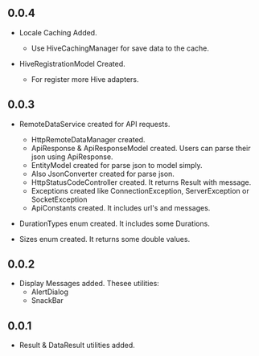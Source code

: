 ## 0.0.4

- Locale Caching Added.
    - Use HiveCachingManager for save data to the cache.

- HiveRegistrationModel Created.
    - For register more Hive adapters.

## 0.0.3

- RemoteDataService created for API requests.
    - HttpRemoteDataManager created.
    - ApiResponse & ApiResponseModel created. Users can parse their json using ApiResponse. 
    - EntityModel created for parse json to model simply.
    - Also JsonConverter created for parse json.
    - HttpStatusCodeController created. It returns Result with message.
    - Exceptions created like ConnectionException, ServerException or SocketException
    - ApiConstants created. It includes url's and messages.

- DurationTypes enum created. It includes some Durations.
- Sizes enum created. It returns some double values.

## 0.0.2

- Display Messages added. Thesee utilities:
    - AlertDialog
    - SnackBar

## 0.0.1

- Result & DataResult utilities added.
